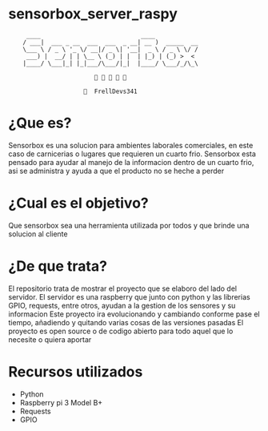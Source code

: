 # sensorbox_server_raspy
         ____                            ____            
        / ___|  ___ _ __  ___  ___  _ __| __ )  _____  __
        \___ \ / _ \ '_ \/ __|/ _ \| '__|  _ \ / _ \ \/ /
         ___) |  __/ | | \__ \ (_) | |  | |_) | (_) >  < 
        |____/ \___|_| |_|___/\___/|_|  |____/ \___/_/\_\ 
                            
                                    
                            
                           FrellDevs341

# ¿Que es?
Sensorbox es una solucion para ambientes laborales comerciales, en este caso de carnicerias o lugares que requieren un cuarto frio.
Sensorbox esta pensado para ayudar al manejo de la informacion dentro de un cuarto frio, asi se administra y ayuda a que el producto no se heche a perder

# ¿Cual es el objetivo?
Que sensorbox sea una herramienta utilizada por todos y que brinde una solucion al cliente

# ¿De que trata?
El repositorio trata de mostrar el proyecto que se elaboro del lado del servidor.
El servidor es una raspberry que junto con python y las librerias GPIO, requests, entre otros, ayudan a la gestion de los sensores y su informacion
Este proyecto ira evolucionando y cambiando conforme pase el tiempo, añadiendo y quitando varias cosas de las versiones pasadas
El proyecto es open source o de codigo abierto para todo aquel que lo necesite o quiera aportar

# Recursos utilizados

- Python
- Raspberry pi 3 Model B+
- Requests
- GPIO
